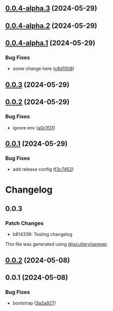 ## [0.0.4-alpha.3](https://github.com/adamghowiba/semrel-test/compare/v0.0.4-alpha.2...v0.0.4-alpha.3) (2024-05-29)

## [0.0.4-alpha.2](https://github.com/adamghowiba/semrel-test/compare/v0.0.4-alpha.1...v0.0.4-alpha.2) (2024-05-29)

## [0.0.4-alpha.1](https://github.com/adamghowiba/semrel-test/compare/v0.0.3...v0.0.4-alpha.1) (2024-05-29)


### Bug Fixes

* some change here ([c8d1508](https://github.com/adamghowiba/semrel-test/commit/c8d1508fff3d50d7659ef7125be84063dc8895cc))

## [0.0.3](https://github.com/adamghowiba/semrel-test/compare/v0.0.2...v0.0.3) (2024-05-29)

## [0.0.2](https://github.com/adamghowiba/semrel-test/compare/v0.0.1...v0.0.2) (2024-05-29)


### Bug Fixes

* ignore env ([a0c1f31](https://github.com/adamghowiba/semrel-test/commit/a0c1f3124b14620a820c289031ee30e70cebacb2))

## [0.0.1](https://github.com/adamghowiba/semrel-test/compare/v0.0.0...v0.0.1) (2024-05-29)


### Bug Fixes

* add release config ([f3c7452](https://github.com/adamghowiba/semrel-test/commit/f3c7452b7b6e318aaf3e477e8faaf172c2753096))

# Changelog

## 0.0.3

### Patch Changes

- b814339: Testing changelog

This file was generated using [@jscutlery/semver](https://github.com/jscutlery/semver).

## [0.0.2](https://github.com/adamghowiba/semrel-test/compare/@semrel-test/source-0.0.1...@semrel-test/source-0.0.2) (2024-05-08)

## 0.0.1 (2024-05-08)

### Bug Fixes

- bootstrap ([3a2a927](https://github.com/adamghowiba/semrel-test/commit/3a2a927fe54e7d1f187272937c50429f59ccf78e))
